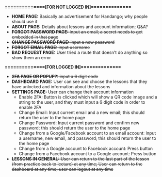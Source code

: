 **==============[FOR NOT LOGGED IN]==============**
* **HOME PAGE:** Basically an advertisement for Handango; why people should use it
* **ABOUT PAGE:** Details about lessons and account information; Q&A?
* ~~**FORGOT PASSWORD PAGE:** input an email; a secret needs to get embedded in that page~~
* ~~**CHANGE PASSWORD PAGE:** input a new password~~
* ~~**FORGOT EMAIL PAGE:** input username~~
* **BAD REQUEST PAGE:** User tried a route that doesn't do anything so show them an error

**==============[FOR LOGGED IN]==============**
* ~~**2FA PAGE OR POPUP?:** input a 6 digit code~~
* **DASHBOARD PAGE:** User can see and choose the lessons that they have unlocked and information about the lessons
* **SETTINGS PAGE:** User can change their account information
    * Enable 2FA: Button is clicked which will show a QR code image and a string to the user, and they must input a 6 digit code in order to enable 2FA
    * Change Email: Input current email and a new email; this should return the user to the home page
    * Change Password: Input current password and confirm new password; this should return the user to the home page
    * Change from a Google/Facebook account to an email account: Input a username, new email, and password; this should return the user to the home page
    * Change from a Google account to Facebook account: Press button
    * Change from a Facebook account to a Google account: Press button
* ~~**LESSONS IN GENERAL:** User can return to the last part of the lesson (from practice back to lecture) at any time; User can return to the dashboard at any time; user can logout at any time~~
